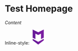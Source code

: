 # Test Homepage

_Content_


Inline-style:
![alt text](https://github.com/adam-p/markdown-here/raw/master/src/common/images/icon48.png "Logo Title Text 1")
